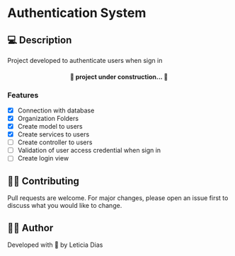 # Authentication System

## 💻 Description

<p>Project developed to authenticate users when sign in</p>

<h4 align="center"> 
	🚧 project under construction...  🚧
</h4>

### Features

- [x] Connection with database
- [x] Organization Folders
- [x] Create model to users
- [x] Create services to users
- [ ] Create controller to users
- [ ] Validation of user access credential when sign in
- [ ] Create login view

## 👩‍💻 Contributing

Pull requests are welcome. For major changes, please open an issue first to discuss what you would like to change.

## 👩‍🚀 Author

<p>Developed with 💜 by Leticia Dias</p>
